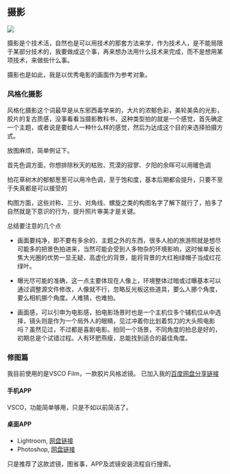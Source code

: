 ## 摄影

<img class="center-block" src="https://wx1.sinaimg.cn/mw690/df3fcedbgy1fpqng1oxi6j21kw11xk40.jpg" />

摄影是个技术活，自然也是可以用技术的那套方法来学，作为技术人，是不能局限于某部分技术的，我要做成这个事，再来想办法用什么技术来完成，而不是想用某项技术，来做些什么事。

摄影也是如此，我是以优秀电影的画面作为参考对象。


### 风格化摄影

风格化摄影这个词最早是从东邪西毒学来的，大片的浓郁色彩，美轮美奂的光影，胶片的复古质感，没事看看当摄影教科书，这种类型拍的就是一个感觉，首先确定一个主题，或者说是要给人一种什么样的感觉，然后为达成这个目的来选择拍摄方式。

放图麻烦，简单例证下。

首先色调方面，你想排除秋天的枯败、荒漠的寂寥、夕阳的余晖可以用暖色调

拍花草树木的郁郁葱葱可以用冷色调，至于饱和度，基本后期都会提升，只要不至于失真都是可以接受的

构图方面，这些对称、三分、对角线、螺旋之类的构图名字了解下就行了，拍多了自然就是下意识的行为，提升照片审美才是关键。

总结要注意的几个点

- 画面要纯净，即不要有多余的、主题之外的东西，很多人拍的旅游照就是想尽可能多的把景色拍进来，当然可能会受到人多物杂的环境影响，这时候单反长焦大光圈的优势一显无疑，高虚化的背景，能将背景的大红袍绿帽子当成红花绿叶。

- 曝光尽可能的准确，这一点主要体现在人像上，环境整体过暗或过曝基本可以通过调整源文件修改，人像就不行，忽略反光板这些道具，要么人挪个角度，要么相机挪个角度。人难猜，也难拍。

- 画面感，可以引申为电影感，拍电影场景时也是一个主机位多个辅机位从中选择，镜头则是作为一个局外人的眼睛，见过冲着你比划着剪刀的大头照电影吗？虽然见过，不过都是喜剧电影。拍同一个场景，不同角度的拍总是好的，初期总是个试错过程。人有环肥燕瘦，总能找到适合的最佳角度。


### 修图篇

我目前使用的是VSCO Film，一款胶片风格滤镜。
已加入我的[百度网盘分享链接](https://pan.baidu.com/s/10bOVIHCm--xpdP9Zc7yO8Q)

#### 手机APP

VSCO，功能简单够用，只是不如以前简洁了。

#### 桌面APP

- Lightroom, [网盘链接](https://pan.baidu.com/s/1LU6aWBY-d0Uy8yG4yPQ-Uw)
- Photoshop, [网盘链接](https://pan.baidu.com/s/16b1lKx4PL8lX9wkX_N5lsg)

只是推荐了这款滤镜，图省事，APP及滤镜安装流程自行搜索。